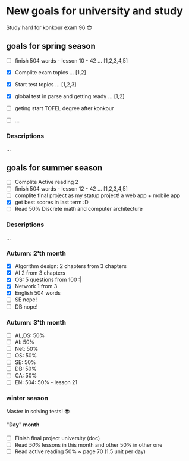 # New goals for university and study
Study hard for konkour exam 96 :sunglasses:

## goals for spring season

- [ ] finish 504 words - lesson 10 - 42 ...	 [1,2,3,4,5]
- [x] Complite exam topics ...	 [1,2]
- [x] Start test topics ...	 [1,2,3]
- [x] global test in parse and getting ready ...	 [1,2]
- [ ] geting start TOFEL degree after konkour
- [ ] ...



### Descriptions
...

## goals for summer season
- [ ] Complite Active reading 2
- [ ] finish 504 words - lesson 12 - 42 ...	 [1,2,3,4,5]
- [ ] complite final project as my statup project! a web app + mobile app
- [x] get best scores in last term :D
- [ ] Read 50% Discrete math and computer architecture

### Descriptions
...

### Autumn: 2'th month
- [x] Algorithm design: 2 chapters from 3 chapters
- [x] AI 2 from 3 chapters
- [x] OS: 5 questions from 100 :|
- [x] Network 1 from 3
- [x] English 504 words
- [ ] SE nope!
- [ ] DB nope!
### Autumn: 3'th month
- [ ] AL,DS: 50% 
- [ ] AI: 50% 
- [ ] Net: 50% 
- [ ] OS: 50% 
- [ ] SE: 50% 
- [ ] DB: 50% 
- [ ] CA: 50%
- [ ] EN: 504: 50% - lesson 21

### winter season

Master in solving tests! 😎

#### "Day" month

- [ ] Finish final project university (doc)
- [ ] Read *50%* lessons in this month and other 50% in other one
- [ ] Read active reading 50% ~ page 70 (1.5 unit per day)
